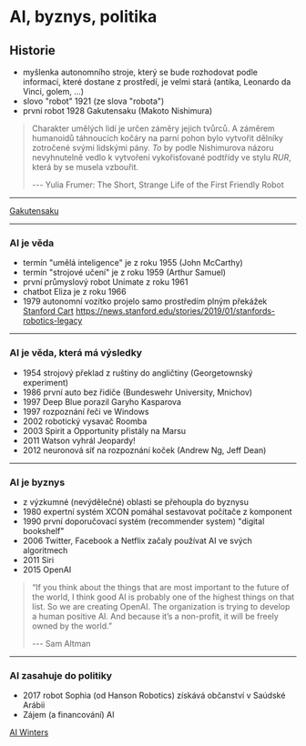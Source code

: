 # AI, byznys, politika

## Historie

- myšlenka autonomního stroje, který se bude rozhodovat podle informací, které dostane z prostředí, je velmi stará (antika, Leonardo da Vinci, golem, ...)
- slovo "robot" 1921 (ze slova "robota")
- první robot 1928 Gakutensaku (Makoto Nishimura)
> Charakter umělých lidí je určen záměry jejich tvůrců. A záměrem humanoidů táhnoucích kočáry na parní pohon bylo vytvořit dělníky zotročené svými lidskými pány. *To* by podle Nishimurova názoru nevyhnutelně vedlo k vytvoření vykořisťované podtřídy ve stylu *RUR*, která by se musela vzbouřit.
>
> --- Yulia Frumer: The Short, Strange Life of the First Friendly Robot
---
[Gakutensaku](gakutensaku.webp)

---

### AI je věda

- termín "umělá inteligence" je z roku 1955 (John McCarthy)
- termín "strojové učení" je z roku 1959 (Arthur Samuel)
- první průmyslový robot Unimate z roku 1961
- chatbot Eliza je z roku 1966
- 1979 autonomní vozítko projelo samo prostředím plným překážek
[Stanford Cart](stanford_cart.jpeg)
https://news.stanford.edu/stories/2019/01/stanfords-robotics-legacy

---

### AI je věda, která má výsledky

- 1954 strojový překlad z ruštiny do angličtiny (Georgetownský experiment)
- 1986 první auto bez řidiče (Bundeswehr University, Mnichov)
- 1997 Deep Blue porazil Garyho Kasparova
- 1997 rozpoznání řeči ve Windows
- 2002 robotický vysavač Roomba
- 2003 Spirit a Opportunity přistály na Marsu
- 2011 Watson vyhrál Jeopardy!
- 2012 neuronová síť na rozpoznání koček (Andrew Ng, Jeff Dean)

---

### AI je byznys

- z výzkumné (nevýdělečné) oblasti se přehoupla do byznysu 
- 1980 expertní systém XCON pomáhal sestavovat počítače z komponent
- 1990 první doporučovací systém (recommender system) "digital bookshelf"
- 2006 Twitter, Facebook a Netflix začaly používat AI ve svých algoritmech
- 2011 Siri
- 2015 OpenAI
> “If you think about the things that are most important to the future of the world, I think good AI is probably one of the highest things on that list. So we are creating OpenAI. The organization is trying to develop a human positive AI. And because it’s a non-profit, it will be freely owned by the world.”
> 
> --- Sam Altman

---

### AI zasahuje do politiky

- 2017 robot Sophia (od Hanson Robotics) získává občanství v Saúdské Arábii
- Zájem (a financování) AI

[AI Winters](ai3.png)
